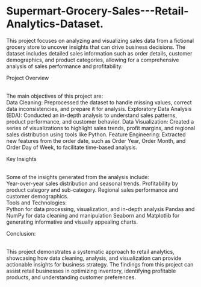 # Supermart-Grocery-Sales---Retail-Analytics-Dataset.
This project focuses on analyzing and visualizing sales data from a fictional grocery store to uncover insights that can drive business decisions. The dataset includes detailed sales information such as order details, customer demographics, and product categories, allowing for a comprehensive analysis of sales performance and profitability.
<br>


Project Overview

<br>
The main objectives of this project are:

<br>
Data Cleaning: Preprocessed the dataset to handle missing values, correct data inconsistencies, and prepare it for analysis.
Exploratory Data Analysis (EDA): Conducted an in-depth analysis to understand sales patterns, product performance, and customer behavior.
Data Visualization: Created a series of visualizations to highlight sales trends, profit margins, and regional sales distribution using tools like Python.
Feature Engineering: Extracted new features from the order date, such as Order Year, Order Month, and Order Day of Week, to facilitate time-based analysis.

Key Insights 

<br>
Some of the insights generated from the analysis include:

<br>
Year-over-year sales distribution and seasonal trends.
Profitability by product category and sub-category.
Regional sales performance and customer demographics.

<br>
Tools and Technologies:

<br>
Python for data processing, visualization, and in-depth analysis
Pandas and NumPy for data cleaning and manipulation
Seaborn and Matplotlib for generating informative and visually appealing charts.

Conclusion: 

<br>
This project demonstrates a systematic approach to retail analytics, showcasing how data cleaning, analysis, and visualization can provide actionable insights for business strategy. The findings from this project can assist retail businesses in optimizing inventory, identifying profitable products, and understanding customer preferences.

